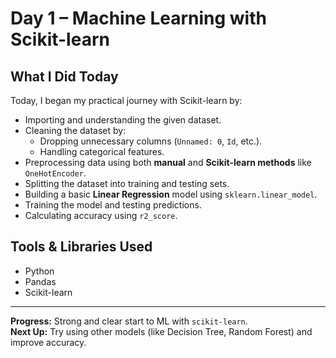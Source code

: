 # Day 1 – Machine Learning with Scikit-learn

## What I Did Today

Today, I began my practical journey with Scikit-learn by:

- Importing and understanding the given dataset.
- Cleaning the dataset by:
  - Dropping unnecessary columns (`Unnamed: 0`, `Id`, etc.).
  - Handling categorical features.
- Preprocessing data using both **manual** and **Scikit-learn methods** like `OneHotEncoder`.
- Splitting the dataset into training and testing sets.
- Building a basic **Linear Regression** model using `sklearn.linear_model`.
- Training the model and testing predictions.
- Calculating accuracy using `r2_score`.

## Tools & Libraries Used

- Python
- Pandas
- Scikit-learn

---

**Progress:** Strong and clear start to ML with `scikit-learn`.  
**Next Up:** Try using other models (like Decision Tree, Random Forest) and improve accuracy.
